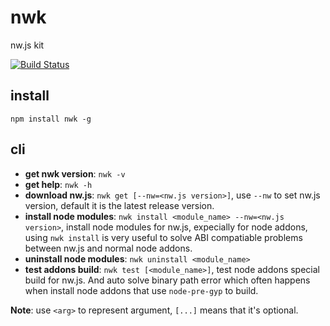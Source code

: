 # nwk
nw.js kit

[![Build Status](https://travis-ci.org/xueeinstein/nwk.svg)](https://travis-ci.org/xueeinstein/nwk)

## install
```
npm install nwk -g
```

## cli

* __get nwk version__: `nwk -v`
* __get help__: `nwk -h`
* __download nw.js__: `nwk get [--nw=<nw.js version>]`, use `--nw` to set nw.js version, default it is the latest release version.
* __install node modules__: `nwk install <module_name> --nw=<nw.js version>`, install node modules for nw.js, expecially for node addons, using `nwk install` is very useful to solve ABI compatiable problems between nw.js and normal node addons.
* __uninstall node modules__: `nwk uninstall <module_name>`
* __test addons build__: `nwk test [<module_name>]`, test node addons special build for nw.js. And auto solve binary path error which often happens when install node addons that use `node-pre-gyp` to build.

__Note__: use `<arg>` to represent argument, `[...]` means that it's optional.
